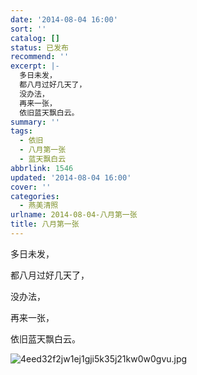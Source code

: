 ```yaml
---
date: '2014-08-04 16:00'
sort: ''
catalog: []
status: 已发布
recommend: ''
excerpt: |-
  多日未发，
  都八月过好几天了，
  没办法，
  再来一张，
  依旧蓝天飘白云。
summary: ''
tags:
  - 依旧
  - 八月第一张
  - 蓝天飘白云
abbrlink: 1546
updated: '2014-08-04 16:00'
cover: ''
categories:
  - 燕美清照
urlname: 2014-08-04-八月第一张
title: 八月第一张
---
```


多日未发，


都八月过好几天了，


没办法，


再来一张，


依旧蓝天飘白云。


![4eed32f2jw1ej1gji5k35j21kw0w0gvu.jpg](https://image.bmqy.net/upload/4eed32f2jw1ej1gji5k35j21kw0w0gvu.jpg)

